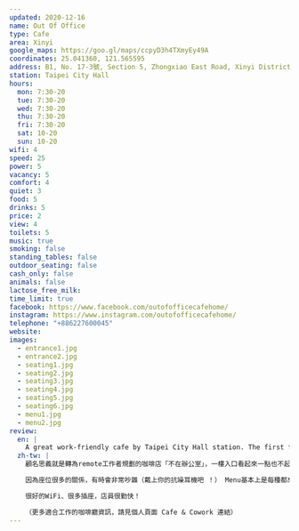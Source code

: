 ```yaml
---
updated: 2020-12-16
name: Out Of Office
type: Cafe
area: Xinyi
google_maps: https://goo.gl/maps/ccpyD3h4TXmyEy49A
coordinates: 25.041360, 121.565595
address: B1, No. 17-3號, Section 5, Zhongxiao East Road, Xinyi District, Taipei City, Taiwan 110
station: Taipei City Hall
hours:
  mon: 7:30-20
  tue: 7:30-20
  wed: 7:30-20
  thu: 7:30-20
  fri: 7:30-20
  sat: 10-20
  sun: 10-20
wifi: 4
speed: 25
power: 5
vacancy: 5
comfort: 4
quiet: 3
food: 5
drinks: 5
price: 2
view: 4
toilets: 5
music: true
smoking: false
standing_tables: false
outdoor_seating: false
cash_only: false
animals: false
lactose_free_milk:
time_limit: true
facebook: https://www.facebook.com/outofofficecafehome/
instagram: https://www.instagram.com/outofofficecafehome/
telephone: "+886227600045"
website: 
images:
  - entrance1.jpg
  - entrance2.jpg
  - seating1.jpg
  - seating2.jpg
  - seating3.jpg
  - seating4.jpg
  - seating5.jpg
  - seating6.jpg
  - menu1.jpg
  - menu2.jpg
review:
  en: |
    A great work-friendly cafe by Taipei City Hall station. The first floor looks unassuming, but head downstairs and you'll find a very large space with many different seating areas, including sofas, small tables and large tables. Good for both individuals and large groups. Despite being underground the space is well-lit and has a good vibe. It can get a little noisy though when it gets busy. The menu has a little of everything, with good drinks and both desserts and proper meals. Beware of the minimum spend rules. From 10-17 there is a minimum spend of NT$ 200. From 15-21 there is a minimum spend of NT$ 300. If you stay all day you will need to pay both! Decent WiFi, lots of power outlets, and attentive staff.
  zh-tw: |
    顧名思義就是轉為remote工作者規劃的咖啡店「不在辦公室」，一樓入口看起來一點也不起眼，但地下室是一個超級寬敞的大空間，有非常多的座位且具備不同的空間配置，有沙發、小桌、以及適合聚餐或團體討論的大桌。儘管主要空間都在地下室，但整體畫面非常精鍊美觀。

    因為座位很多的關係，有時會非常吵雜（戴上你的抗噪耳機吧 ！） Menu基本上是每種都來一點，甜點、咖啡、正餐，想得到的咖啡店餐點幾乎都有，只是要特別留意低消規定。早上十點到下午五點低消是兩百，下午三點到晚上九點低消是三百，想待上一整天的話，要消費五百唷！

    很好的WiFi、很多插座，店員很勤快！

    （更多適合工作的咖啡廳資訊，請見個人頁面 Cafe & Cowork 連結）
---
```

